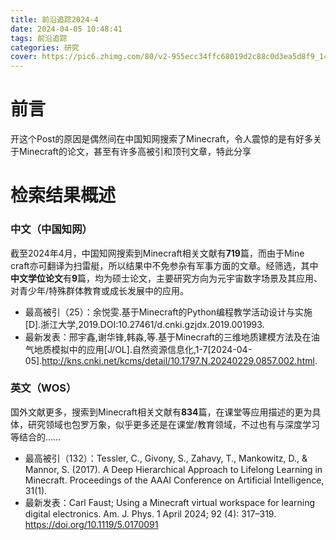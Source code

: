 ```yaml
---
title: 前沿追踪2024-4
date: 2024-04-05 10:48:41
tags: 前沿追踪
categories: 研究
cover: https://pic6.zhimg.com/80/v2-955ecc34ffc68019d2c88c0d3ea5d8f9_1440w.jpeg
---
```

# 前言
开这个Post的原因是偶然间在中国知网搜索了Minecraft，令人震惊的是有好多关于Minecraft的论文，甚至有许多高被引和顶刊文章，特此分享

# 检索结果概述
### 中文（中国知网）
截至2024年4月，中国知网搜索到Minecraft相关文献有**719**篇，而由于Mine craft亦可翻译为扫雷艇，所以结果中不免参杂有军事方面的文章。经筛选，其中**中文学位论文**有**9**篇，均为硕士论文，主要研究方向为元宇宙数字场景及其应用、对青少年/特殊群体教育或成长发展中的应用。
- 最高被引（25）：余悦雯.基于Minecraft的Python编程教学活动设计与实施[D].浙江大学,2019.DOI:10.27461/d.cnki.gzjdx.2019.001993.
- 最新发表：邢宇鑫,谢华锋,韩淼,等.基于Minecraft的三维地质建模方法及在油气地质模拟中的应用[J/OL].自然资源信息化,1-7[2024-04-05].http://kns.cnki.net/kcms/detail/10.1797.N.20240229.0857.002.html.

### 英文（WOS）
国外文献更多，搜索到Minecraft相关文献有**834**篇，在课堂等应用描述的更为具体，研究领域也包罗万象，似乎更多还是在课堂/教育领域，不过也有与深度学习等结合的……
- 最高被引（132）：Tessler, C., Givony, S., Zahavy, T., Mankowitz, D., & Mannor, S. (2017). A Deep Hierarchical Approach to Lifelong Learning in Minecraft. Proceedings of the AAAI Conference on Artificial Intelligence, 31(1).
- 最新发表：Carl Faust; Using a Minecraft virtual workspace for learning digital electronics. Am. J. Phys. 1 April 2024; 92 (4): 317–319. https://doi.org/10.1119/5.0170091